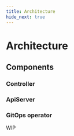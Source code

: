 ```yaml
---
title: Architecture
hide_next: true
---
```


# Architecture

## Components

### Controller

### ApiServer

### GitOps operator
WIP

